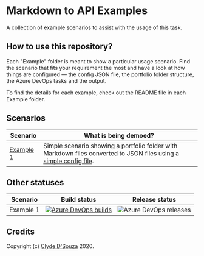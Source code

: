 # Markdown to API Examples  
A collection of example scenarios to assist with the usage of this task.  
    
## How to use this repository? 
Each "Example" folder is meant to show a particular usage scenario. Find the scenario that fits your requirement the most and have a look at how things are configured — the config JSON file, the portfolio folder structure, the Azure DevOps tasks and the output.  

To find the details for each example, check out the README file in each Example folder.   
    
## Scenarios
 
| Scenario                 | What is being demoed? |   
|--------------------------|-----------------------|    
| [Example 1](Example1/)    | Simple scenario showing a portfolio folder with Markdown files converted to JSON files using a [simple config file](Example1/markdown-to-api.json).         |   
 
       
## Other statuses  
| Scenario  | Build status | Release status |      
|-----------|--------------|----------------|     
| Example 1 | [![Azure DevOps builds](https://img.shields.io/azure-devops/build/clydedsouza/e3d74bc0-b833-41ea-8ec1-0d74115d662a/34?logo=Azure%20Pipelines)](https://clydedsouza.visualstudio.com/Markdown%20to%20API/_build?definitionId=34&_a=summary)            | ![Azure DevOps releases](https://img.shields.io/azure-devops/release/clydedsouza/e3d74bc0-b833-41ea-8ec1-0d74115d662a/2/4?logo=Azure%20Pipelines)              |     
     
## Credits   
Copyright (c) [Clyde D'Souza](https://twitter.com/clydedz) 2020.   